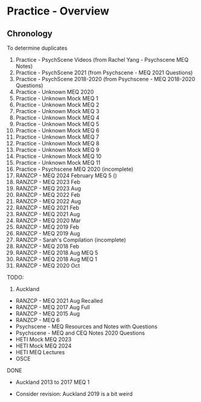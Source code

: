 # Practice - Overview

## Chronology
To determine duplicates

1. Practice - PsychScene Videos (from Rachel Yang - Psychscene MEQ Notes)
2. Practice - PsychScene 2021 (from Psychscene - MEQ 2021 Questions)
3. Practice - PsychScene 2018-2020 (from Psychscene - MEQ 2018-2020 Questions)
4. Practice - Unknown MEQ 2020
5. Practice - Unknown Mock MEQ 1
6. Practice - Unknown Mock MEQ 2
7. Practice - Unknown Mock MEQ 3
8. Practice - Unknown Mock MEQ 4
9. Practice - Unknown Mock MEQ 5
10. Practice - Unknown Mock MEQ 6
11. Practice - Unknown Mock MEQ 7
12. Practice - Unknown Mock MEQ 8
13. Practice - Unknown Mock MEQ 9
14. Practice - Unknown Mock MEQ 10
15. Practice - Unknown Mock MEQ 11
16. Practice - Psychscene MEQ 2020 (incomplete)
17. RANZCP - MEQ 2024 February MEQ 5 ()
18. RANZCP - MEQ 2023 Feb
19. RANZCP - MEQ 2023 Aug
20. RANZCP - MEQ 2022 Feb
21. RANZCP - MEQ 2022 Aug
22. RANZCP - MEQ 2021 Feb
23. RANZCP - MEQ 2021 Aug
24. RANZCP - MEQ 2020 Mar
25. RANZCP - MEQ 2019 Feb
26. RANZCP - MEQ 2019 Aug
27. RANZCP - Sarah's Compilation (incomplete)
28. RANZCP - MEQ 2018 Feb
29. RANZCP - MEQ 2018 Aug MEQ 5
30. RANZCP - MEQ 2018 Aug MEQ 1
31. RANZCP - MEQ 2020 Oct

TODO:
1.  Auckland
- RANZCP - MEQ 2021 Aug Recalled
- RANZCP - MEQ 2017 Aug Full
- RANZCP - MEQ 2015 Aug
- RANZCP - MEQ 6
- Psychscene - MEQ Resources and Notes with Questions
- Psychscene - MEQ and CEQ Notes 2020 Questions
- HETI Mock MEQ 2023
- HETI Mock MEQ 2024
- HETI MEQ Lectures
- OSCE

DONE
- Auckland 2013 to 2017 MEQ 1

- Consider revision: Auckland 2019 is a bit weird